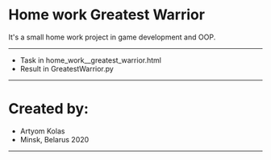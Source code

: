 # Home work Greatest Warrior
It's a small home work project in game development and OOP.
________
- Task in home_work__greatest_warrior.html
- Result in GreatestWarrior.py
________
# Created by:
- Artyom Kolas
- Minsk, Belarus 2020
________